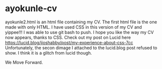 # ayokunle-cv
ayokunle2.html is an html file containing my CV.
The first html file is the one made with only HTML.
I have used CSS in this version of my CV and yippee!!! I was able to use git bash to push.
I hope you like the way my CV now appears, thanks to CSS.
Check out my post on Lucid here https://lucid.blog/jioshabby/post/my-experience-about-css-7cc
Unfortunately, the secon dimage I attached to the lucid.blog post refused to show. I think it is a glitch from lucid though.

We Move Forward.
